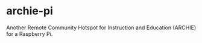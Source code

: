 # archie-pi
Another Remote Community Hotspot for Instruction and Education (ARCHIE) for a Raspberry Pi.

